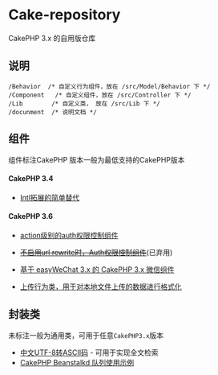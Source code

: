 # Cake-repository

CakePHP 3.x 的自用版仓库

## 说明

````
/Behavior  /* 自定义行为组件，放在 /src/Model/Behavior 下 */
/Component   /* 自定义组件，放在 /src/Controller 下 */
/Lib        /* 自定义类， 放在 /src/Lib 下 */
/docunment  /* 说明文档 */
````

## 组件

组件标注CakePHP 版本一般为最低支持的CakePHP版本

#### CakePHP 3.4
  
 - [Intl拓展的简单替代](./document/Intl.md)

#### CakePHP 3.6

 - [action级别的auth权限控制组件](./document/AuthRuleComponent.md)
 
 - ~~[不启用url rewrite时，Auth权限控制组件](./document/SimpleAuthComponent.md)~~(已弃用)

 - [基于 easyWeChat 3.x 的 CakePHP 3.x 微信组件](./document/WeChatComponent.md)
 
 - [上传行为类，用于对本地文件上传的数据进行格式化](./Behavior/UploadBehavior.php)

 
## 封装类

未标注一般为通用类，可用于任意``CakePHP3.x``版本

 - [中文UTF-8转ASCII码](./document/Spliter.md) - 可用于实现全文检索
 - [CakePHP Beanstalkd 队列使用示例](./document/Beanstalkd.md)
